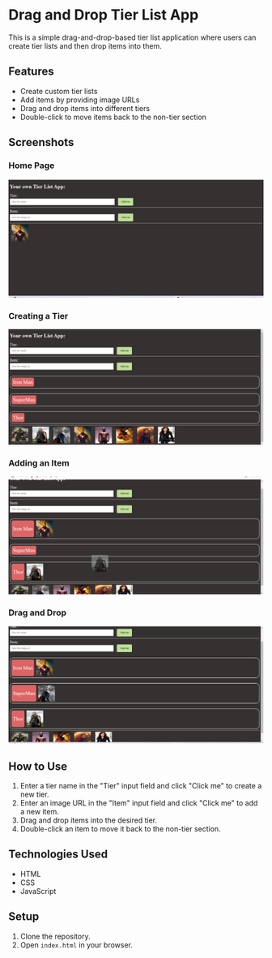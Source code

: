 # Drag and Drop Tier List App

This is a simple drag-and-drop-based tier list application where users can create tier lists and then drop items into them.

## Features

- Create custom tier lists
- Add items by providing image URLs
- Drag and drop items into different tiers
- Double-click to move items back to the non-tier section

## Screenshots

### Home Page
![Home Page](/1.png)

### Creating a Tier
![Creating a Tier](/2.png)

### Adding an Item
![Adding an Item](/3.png)

### Drag and Drop
![Drag and Drop](/4.png)

## How to Use

1. Enter a tier name in the "Tier" input field and click "Click me" to create a new tier.
2. Enter an image URL in the "Item" input field and click "Click me" to add a new item.
3. Drag and drop items into the desired tier.
4. Double-click an item to move it back to the non-tier section.

## Technologies Used

- HTML
- CSS
- JavaScript

## Setup

1. Clone the repository.
2. Open `index.html` in your browser.
